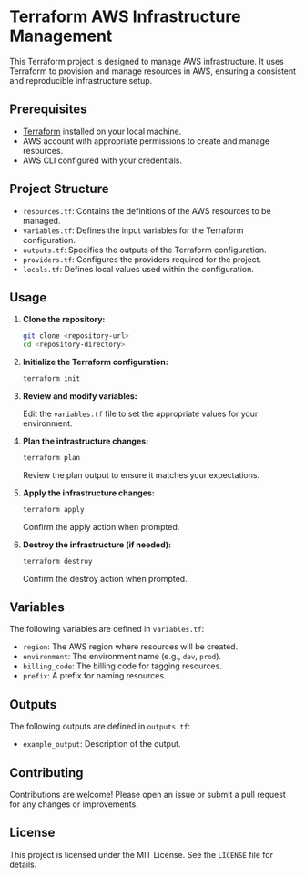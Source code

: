 # Terraform AWS Infrastructure Management

This Terraform project is designed to manage AWS infrastructure. It uses Terraform to provision and manage resources in AWS, ensuring a consistent and reproducible infrastructure setup.

## Prerequisites

- [Terraform](https://www.terraform.io/downloads.html) installed on your local machine.
- AWS account with appropriate permissions to create and manage resources.
- AWS CLI configured with your credentials.

## Project Structure

- `resources.tf`: Contains the definitions of the AWS resources to be managed.
- `variables.tf`: Defines the input variables for the Terraform configuration.
- `outputs.tf`: Specifies the outputs of the Terraform configuration.
- `providers.tf`: Configures the providers required for the project.
- `locals.tf`: Defines local values used within the configuration.

## Usage

1. **Clone the repository:**

    ```sh
    git clone <repository-url>
    cd <repository-directory>
    ```

2. **Initialize the Terraform configuration:**

    ```sh
    terraform init
    ```

3. **Review and modify variables:**

    Edit the `variables.tf` file to set the appropriate values for your environment.

4. **Plan the infrastructure changes:**

    ```sh
    terraform plan
    ```

    Review the plan output to ensure it matches your expectations.

5. **Apply the infrastructure changes:**

    ```sh
    terraform apply
    ```

    Confirm the apply action when prompted.

6. **Destroy the infrastructure (if needed):**

    ```sh
    terraform destroy
    ```

    Confirm the destroy action when prompted.

## Variables

The following variables are defined in `variables.tf`:

- `region`: The AWS region where resources will be created.
- `environment`: The environment name (e.g., `dev`, `prod`).
- `billing_code`: The billing code for tagging resources.
- `prefix`: A prefix for naming resources.

## Outputs

The following outputs are defined in `outputs.tf`:

- `example_output`: Description of the output.

## Contributing

Contributions are welcome! Please open an issue or submit a pull request for any changes or improvements.

## License

This project is licensed under the MIT License. See the `LICENSE` file for details.